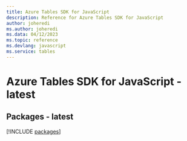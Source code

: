 ```yaml
---
title: Azure Tables SDK for JavaScript
description: Reference for Azure Tables SDK for JavaScript
author: joheredi
ms.author: joheredi
ms.data: 04/12/2023
ms.topic: reference
ms.devlang: javascript
ms.service: tables
---
```

# Azure Tables SDK for JavaScript - latest
## Packages - latest
[!INCLUDE [packages](tables-index.md)]